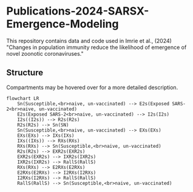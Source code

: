 # Publications-2024-SARSX-Emergence-Modeling
This repository contains data and code used in Imrie et al., (2024) "Changes in population immunity reduce the likelihood of emergence of novel zoonotic coronaviruses."


## Structure

Compartments may be hovered over for a more detailed description.
```mermaid
flowchart LR
    Sn(Susceptible,<br>naive, un-vaccinated) --> E2s(Exposed SARS-2<br>naive, un-vaccinated)
    E2s(Exposed SARS-2<br>naive, un-vaccinated) --> I2s(I2s)
    I2s((I2s)) --> R2s(R2s)
    R2s(R2s) --> Sn(SN)
    Sn(Susceptible,<br>naive, un-vaccinated) --> EXs(EXs)
    EXs(EXs) --> IXs(IXs)
    IXs((IXs)) --> RXs(RXs)
    RXs(RXs) --> Sn(Susceptible,<br>naive, un-vaccinated)
    R2s(R2s) --> EXR2s(EXR2s)
    EXR2s(EXR2s) --> IXR2s(IXR2s)
    IXR2s(IXR2s) --> RallS(RallS)
    RXs(RXs) --> E2RXs(E2RXs)
    E2RXs(E2RXs) --> I2RXs(I2RXs)
    I2RXs(I2RXs) --> RallS(RallS)
    RallS(RallS) --> Sn(Susceptible,<br>naive, un-vaccinated)
